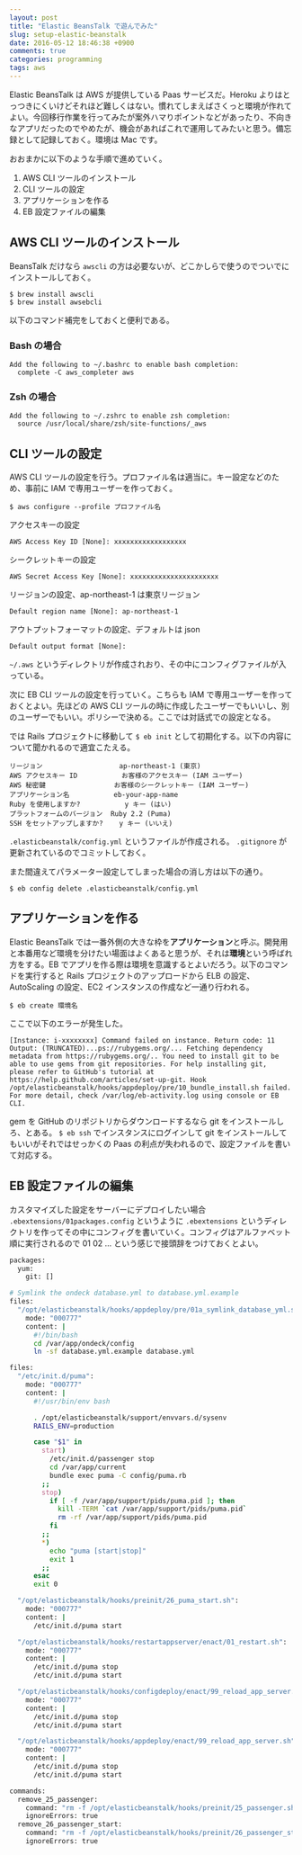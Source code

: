 ```yaml
---
layout: post
title: "Elastic BeansTalk で遊んでみた"
slug: setup-elastic-beanstalk
date: 2016-05-12 18:46:38 +0900
comments: true
categories: programming
tags: aws
---
```


Elastic BeansTalk は AWS が提供している Paas サービスだ。Heroku よりはとっつきにくいけどそれほど難しくはない。慣れてしまえばさくっと環境が作れてよい。今回移行作業を行ってみたが案外ハマりポイントなどがあったり、不向きなアプリだったのでやめたが、機会があればこれで運用してみたいと思う。備忘録として記録しておく。環境は Mac です。

おおまかに以下のような手順で進めていく。

1. AWS CLI ツールのインストール
2. CLI ツールの設定
3. アプリケーションを作る
4. EB 設定ファイルの編集

## AWS CLI ツールのインストール
BeansTalk だけなら `awscli` の方は必要ないが、どこかしらで使うのでついでにインストールしておく。

    $ brew install awscli
    $ brew install awsebcli

以下のコマンド補完をしておくと便利である。

### Bash の場合

    Add the following to ~/.bashrc to enable bash completion:
      complete -C aws_completer aws

### Zsh の場合

    Add the following to ~/.zshrc to enable zsh completion:
      source /usr/local/share/zsh/site-functions/_aws

## CLI ツールの設定
AWS CLI ツールの設定を行う。プロファイル名は適当に。キー設定などのため、事前に IAM で専用ユーザーを作っておく。

    $ aws configure --profile プロファイル名

アクセスキーの設定

    AWS Access Key ID [None]: xxxxxxxxxxxxxxxxxx

シークレットキーの設定

    AWS Secret Access Key [None]: xxxxxxxxxxxxxxxxxxxxxx

リージョンの設定、ap-northeast-1 は東京リージョン

    Default region name [None]: ap-northeast-1

アウトプットフォーマットの設定、デフォルトは json

    Default output format [None]:

`~/.aws` というディレクトリが作成されおり、その中にコンフィグファイルが入っている。

次に EB CLI ツールの設定を行っていく。こちらも IAM で専用ユーザーを作っておくとよい。先ほどの AWS CLI ツールの時に作成したユーザーでもいいし、別のユーザーでもいい。ポリシーで決める。ここでは対話式での設定となる。

では Rails プロジェクトに移動して `$ eb init` として初期化する。以下の内容について聞かれるので適宜こたえる。

    リージョン	                ap-northeast-1 (東京)
    AWS アクセスキー ID	        お客様のアクセスキー (IAM ユーザー)
    AWS 秘密鍵	                お客様のシークレットキー (IAM ユーザー)
    アプリケーション名	        eb-your-app-name
    Ruby を使用しますか?         	y キー (はい)
    プラットフォームのバージョン	Ruby 2.2 (Puma)
    SSH をセットアップしますか?	y キー (いいえ)

`.elasticbeanstalk/config.yml` というファイルが作成される。
`.gitignore` が更新されているのでコミットしておく。

また間違えてパラメーター設定してしまった場合の消し方は以下の通り。

    $ eb config delete .elasticbeanstalk/config.yml

## アプリケーションを作る
Elastic BeansTalk では一番外側の大きな枠を**アプリケーション**と呼ぶ。開発用と本番用など環境を分けたい場面はよくあると思うが、それは**環境**という呼ばれ方をする。EB でアプリを作る際は環境を意識するとよいだろう。以下のコマンドを実行すると Rails プロジェクトのアップロードから ELB の設定、AutoScaling の設定、EC2 インスタンスの作成など一通り行われる。

    $ eb create 環境名

ここで以下のエラーが発生した。

```
[Instance: i-xxxxxxxx] Command failed on instance. Return code: 11 Output: (TRUNCATED)...ps://rubygems.org/... Fetching dependency metadata from https://rubygems.org/.. You need to install git to be able to use gems from git repositories. For help installing git, please refer to GitHub's tutorial at https://help.github.com/articles/set-up-git. Hook /opt/elasticbeanstalk/hooks/appdeploy/pre/10_bundle_install.sh failed. For more detail, check /var/log/eb-activity.log using console or EB CLI.
```

gem を GitHub のリポジトリからダウンロードするなら git をインストールしろ、とある。
`$ eb ssh` でインスタンスにログインして git をインストールしてもいいがそれではせっかくの Paas の利点が失われるので、設定ファイルを書いて対応する。

## EB 設定ファイルの編集
カスタマイズした設定をサーバーにデプロイしたい場合 `.ebextensions/01packages.config` というように `.ebextensions` というディレクトリを作ってその中にコンフィグを書いていく。コンフィグはアルファベット順に実行されるので 01 02 ... という感じで接頭辞をつけておくとよい。

```sh .ebextensions/01packages.config
packages:
  yum:
    git: []
```

```sh .ebextensions/02database.config
# Symlink the ondeck database.yml to database.yml.example
files:
  "/opt/elasticbeanstalk/hooks/appdeploy/pre/01a_symlink_database_yml.sh":
    mode: "000777"
    content: |
      #!/bin/bash
      cd /var/app/ondeck/config
      ln -sf database.yml.example database.yml
```

```sh .ebextensions/03puma.config
files:
  "/etc/init.d/puma":
    mode: "000777"
    content: |
      #!/usr/bin/env bash

      . /opt/elasticbeanstalk/support/envvars.d/sysenv
      RAILS_ENV=production

      case "$1" in
        start)
          /etc/init.d/passenger stop
          cd /var/app/current
          bundle exec puma -C config/puma.rb
        ;;
        stop)
          if [ -f /var/app/support/pids/puma.pid ]; then
            kill -TERM `cat /var/app/support/pids/puma.pid`
            rm -rf /var/app/support/pids/puma.pid
          fi
        ;;
        *)
          echo "puma [start|stop]"
          exit 1
        ;;
      esac
      exit 0

  "/opt/elasticbeanstalk/hooks/preinit/26_puma_start.sh":
    mode: "000777"
    content: |
      /etc/init.d/puma start

  "/opt/elasticbeanstalk/hooks/restartappserver/enact/01_restart.sh":
    mode: "000777"
    content: |
      /etc/init.d/puma stop
      /etc/init.d/puma start

  "/opt/elasticbeanstalk/hooks/configdeploy/enact/99_reload_app_server.sh":
    mode: "000777"
    content: |
      /etc/init.d/puma stop
      /etc/init.d/puma start

  "/opt/elasticbeanstalk/hooks/appdeploy/enact/99_reload_app_server.sh":
    mode: "000777"
    content: |
      /etc/init.d/puma stop
      /etc/init.d/puma start

commands:
  remove_25_passenger:
    command: "rm -f /opt/elasticbeanstalk/hooks/preinit/25_passenger.sh"
    ignoreErrors: true
  remove_26_passenger_start:
    command: "rm -f /opt/elasticbeanstalk/hooks/preinit/26_passenger_start.sh"
    ignoreErrors: true
```
